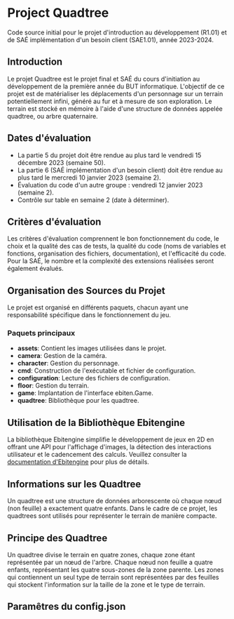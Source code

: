# Project Quadtree

Code source initial pour le projet d'introduction au développement (R1.01) et de SAÉ implémentation d'un besoin client (SAE1.01), année 2023-2024.

## Introduction

Le projet Quadtree est le projet final et SAÉ du cours d'initiation au développement de la première année du BUT informatique. L'objectif de ce projet est de matérialiser les déplacements d'un personnage sur un terrain potentiellement infini, généré au fur et à mesure de son exploration. Le terrain est stocké en mémoire à l'aide d'une structure de données appelée quadtree, ou arbre quaternaire.

## Dates d'évaluation

- La partie 5 du projet doit être rendue au plus tard le vendredi 15 décembre 2023 (semaine 50).
- La partie 6 (SAÉ implémentation d'un besoin client) doit être rendue au plus tard le mercredi 10 janvier 2023 (semaine 2).
- Évaluation du code d'un autre groupe : vendredi 12 janvier 2023 (semaine 2).
- Contrôle sur table en semaine 2 (date à déterminer).

## Critères d'évaluation

Les critères d'évaluation comprennent le bon fonctionnement du code, le choix et la qualité des cas de tests, la qualité du code (noms de variables et fonctions, organisation des fichiers, documentation), et l'efficacité du code. Pour la SAÉ, le nombre et la complexité des extensions réalisées seront également évalués.

## Organisation des Sources du Projet

Le projet est organisé en différents paquets, chacun ayant une responsabilité spécifique dans le fonctionnement du jeu.

### Paquets principaux

- **assets**: Contient les images utilisées dans le projet.
- **camera**: Gestion de la caméra.
- **character**: Gestion du personnage.
- **cmd**: Construction de l'exécutable et fichier de configuration.
- **configuration**: Lecture des fichiers de configuration.
- **floor**: Gestion du terrain.
- **game**: Implantation de l'interface ebiten.Game.
- **quadtree**: Bibliothèque pour les quadtree.

## Utilisation de la Bibliothèque Ebitengine

La bibliothèque Ebitengine simplifie le développement de jeux en 2D en offrant une API pour l'affichage d'images, la détection des interactions utilisateur et le cadencement des calculs. Veuillez consulter la [documentation d'Ebitengine](https://pkg.go.dev/github.com/hajimehoshi/ebiten/v2) pour plus de détails.

## Informations sur les Quadtree

Un quadtree est une structure de données arborescente où chaque nœud (non feuille) a exactement quatre enfants. Dans le cadre de ce projet, les quadtrees sont utilisés pour représenter le terrain de manière compacte.

## Principe des Quadtree

Un quadtree divise le terrain en quatre zones, chaque zone étant représentée par un nœud de l'arbre. Chaque nœud non feuille a quatre enfants, représentant les quatre sous-zones de la zone parente. Les zones qui contiennent un seul type de terrain sont représentées par des feuilles qui stockent l'information sur la taille de la zone et le type de terrain.

## Paramêtres du config.json

